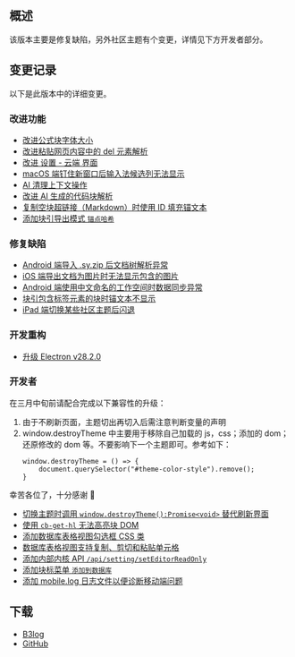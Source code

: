 ## 概述

该版本主要是修复缺陷，另外社区主题有个变更，详情见下方开发者部分。

## 变更记录

以下是此版本中的详细变更。

### 改进功能

* [改进公式块字体大小](https://github.com/siyuan-note/siyuan/issues/10251)
* [改进粘贴网页内容中的 del 元素解析](https://github.com/siyuan-note/siyuan/issues/10252)
* [改进 设置 - 云端 界面](https://github.com/siyuan-note/siyuan/pull/10253)
* [macOS 端钉住新窗口后输入法候选列无法显示](https://github.com/siyuan-note/siyuan/issues/10254)
* [AI 清理上下文操作](https://github.com/siyuan-note/siyuan/issues/10255)
* [改进 AI 生成的代码块解析](https://github.com/siyuan-note/siyuan/issues/10256)
* [复制空块超链接（Markdown）时使用 ID 填充锚文本](https://github.com/siyuan-note/siyuan/issues/10259)
* [添加块引导出模式 `锚点哈希`](https://github.com/siyuan-note/siyuan/issues/10265)

### 修复缺陷

* [Android 端导入 .sy.zip 后文档树解析异常](https://github.com/siyuan-note/siyuan/issues/10261)
* [iOS 端导出文档为图片时无法显示包含的图片](https://github.com/siyuan-note/siyuan/issues/10263)
* [Android 端使用中文命名的工作空间时数据同步异常](https://github.com/siyuan-note/siyuan/issues/10273)
* [块引包含标签元素的块时锚文本不显示](https://github.com/siyuan-note/siyuan/issues/10274)
* [iPad 端切换某些社区主题后闪退](https://github.com/siyuan-note/siyuan/issues/10275)

### 开发重构

* [升级 Electron v28.2.0](https://github.com/siyuan-note/siyuan/issues/10250)

### 开发者

在三月中旬前请配合完成以下兼容性的升级：

1. 由于不刷新页面，主题切出再切入后需注意判断变量的声明
2. window.destroyTheme 中主要用于移除自己加载的 js，css；添加的 dom；还原修改的 dom 等。不要影响下一个主题即可。参考如下：
   ```
   window.destroyTheme = () => {
       document.querySelector("#theme-color-style").remove();
   }
   ```
   
幸苦各位了，十分感谢 🙏

* [切换主题时调用 `window.destroyTheme():Promise<void>` 替代刷新界面](https://github.com/siyuan-note/siyuan/issues/8178)
* [使用 `cb-get-hl` 无法高亮块 DOM](https://github.com/siyuan-note/siyuan/issues/10244)
* [添加数据库表格视图勾选框 CSS 类](https://github.com/siyuan-note/siyuan/issues/10262)
* [数据库表格视图支持复制、剪切和粘贴单元格](https://github.com/siyuan-note/siyuan/issues/10264)
* [添加内部内核 API `/api/setting/setEditorReadOnly`](https://github.com/siyuan-note/siyuan/issues/10268)
* [添加块标菜单 `添加到数据库`](https://github.com/siyuan-note/siyuan/issues/10269)
* [添加 mobile.log 日志文件以便诊断移动端问题](https://github.com/siyuan-note/siyuan/issues/10270)

## 下载

* [B3log](https://b3log.org/siyuan/download.html)
* [GitHub](https://github.com/siyuan-note/siyuan/releases)
